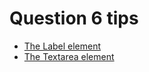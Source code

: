 # Question 6 tips

- [The Label element](https://developer.mozilla.org/en-US/docs/Web/HTML/Element/label)
- [The Textarea element](https://developer.mozilla.org/en-US/docs/Web/HTML/Element/textarea)

